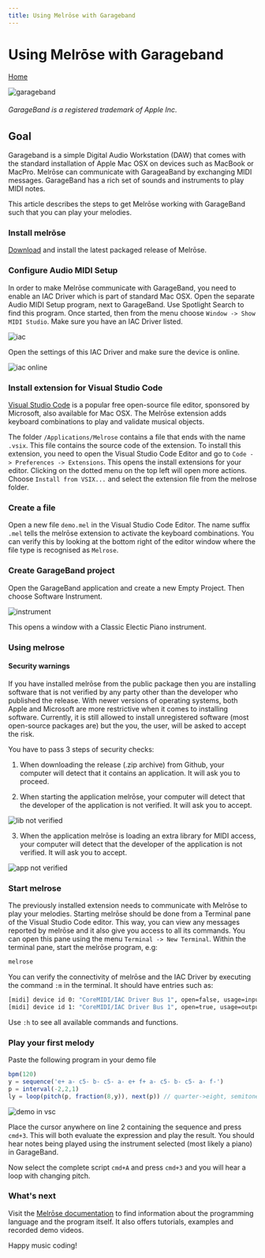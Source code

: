```yaml
---
title: Using Melrōse with Garageband
---
```


# Using Melrōse with Garageband

[Home](https://emicklei.github.io/melrose)

![garageband](https://storage.googleapis.com/downloads.ernestmicklei.com/melrose/garageband.png)

###### GarageBand is a registered trademark of Apple Inc. 

## Goal

Garageband is a simple Digital Audio Workstation (DAW) that comes with the standard installation of Apple Mac OSX on devices such as MacBook or MacPro.
Melrōse can communicate with GarageaBand by exchanging MIDI messages. GarageBand has a rich set of sounds and instruments to play MIDI notes. 

This article describes the steps to get Melrōse working with GarageBand such that you can play your melodies.

### Install melrōse

[Download](https://storage.googleapis.com/downloads.ernestmicklei.com/melrose/versions/Melrose-v0.31.0.pkg) and install the latest packaged release of Melrōse.

### Configure Audio MIDI Setup

In order to make Melrōse communicate with GarageBand, you need to enable an IAC Driver which is part of standard Mac OSX.
Open the separate Audio MIDI Setup program, next to GarageBand.
Use Spotlight Search to find this program.
Once started, then from the menu choose `Window -> Show MIDI Studio`.
Make sure you have an IAC Driver listed.

![iac](https://storage.googleapis.com/downloads.ernestmicklei.com/melrose/iacdriver.png)

Open the settings of this IAC Driver and make sure the device is online.

![iac online](https://storage.googleapis.com/downloads.ernestmicklei.com/melrose/iac_online.png)

### Install extension for Visual Studio Code

[Visual Studio Code](https://code.visualstudio.com/download) is a popular free open-source file editor, sponsored by Microsoft, also available for Mac OSX.
The Melrōse extension adds keyboard combinations to play and validate musical objects.

The folder `/Applications/Melrose` contains a file that ends with the name `.vsix`.
This file contains the source code of the extension.
To install this extension, you need to open the Visual Studio Code Editor and go to `Code -> Preferences -> Extensions`.
This opens the install extensions for your editor.
Clicking on the dotted menu on the top left will open more actions. 
Choose `Install from VSIX...` and select the extension file from the melrose folder.

### Create a file

Open a new file `demo.mel` in the Visual Studio Code Editor.
The name suffix `.mel` tells the melrōse extension to activate the keyboard combinations. 
You can verify this by looking at the bottom right of the editor window where the file type is recognised as `Melrose`.

### Create GarageBand project

Open the GarageBand application and create a new Empty Project.
Then choose Software Instrument.

![instrument](https://storage.googleapis.com/downloads.ernestmicklei.com/melrose/gb_software_instrument.png)

This opens a window with a Classic Electic Piano instrument.


### Using melrose


#### Security warnings

If you have installed melrōse from the public package then you are installing software that is not verified by any party other than the developer who published the release. With newer versions of operating systems, both Apple and Microsoft are more restrictive when it comes to installing software. Currently, it is still allowed to install unregistered software (most open-source packages are) but the you, the user, will be asked to accept the risk.

You have to pass 3 steps of security checks:

1. When downloading the release (.zip archive) from Github, your computer will detect that it contains an application. It will ask you to proceed.

2. When starting the application melrōse, your computer will detect that the developer of the application is not verified. It will ask you to accept.

![lib not verified](https://storage.googleapis.com/downloads.ernestmicklei.com/melrose/osx_warning_app.png)

3. When the application melrōse is loading an extra library for MIDI access, your computer will detect that the developer of the application is not verified. It will ask you to accept.

![app not verified](https://storage.googleapis.com/downloads.ernestmicklei.com/melrose/osx_warning_portmidi.png)

### Start melrose

The previously installed extension needs to communicate with Melrōse to play your melodies.
Starting melrōse should be done from a Terminal pane of the Visual Studio Code editor.
This way, you can view any messages reported by melrōse and it also give you access to all its commands.
You can open this pane using the menu `Terminal -> New Terminal`.
Within the terminal pane, start the melrōse program, e.g:

```bash
melrose
```

You can verify the connectivity of melrōse and the IAC Driver by executing the command `:m` in the terminal.
It should have entries such as:

```bash
[midi] device id 0: "CoreMIDI/IAC Driver Bus 1", open=false, usage=input
[midi] device id 1: "CoreMIDI/IAC Driver Bus 1", open=true, usage=output
```

Use `:h` to see all available commands and functions.

### Play your first melody

Paste the following program in your demo file

```javascript
bpm(120)
y = sequence('e+ a- c5- b- c5- a- e+ f+ a- c5- b- c5- a- f-')
p = interval(-2,2,1)
ly = loop(pitch(p, fraction(8,y)), next(p)) // quarter->eight, semitones interval
```

![demo in vsc](https://storage.googleapis.com/downloads.ernestmicklei.com/melrose/vsc_melrose_demo.png)

Place the cursor anywhere on line 2 containing the sequence and press `cmd+3`.
This will both evaluate the expression and play the result.
You should hear notes being played using the instrument selected (most likely a piano) in GarageBand.

Now select the complete script `cmd+A` and press `cmd+3` and you will hear a loop with changing pitch.

### What's next

Visit the [Melrōse documentation](https://emicklei.github.io/melrose/) to find information about the programming language and the program itself. It also offers tutorials, examples and recorded demo videos.

Happy music coding!
